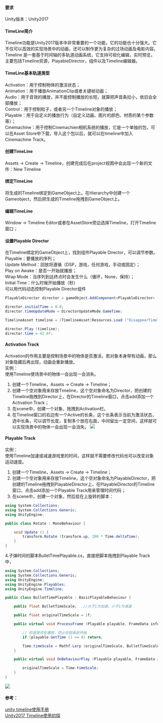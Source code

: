 #### 要求
Unity版本：Unity2017

#### TimeLine简介
Timeline功能是Unity2017版本中非常重要的一个功能，它的功能也十分强大。它不仅可以高效的实现场景中的动画，还可以制作更为复杂的过场动画及电影内容。<br>
Timeline 是一套基于时间轴的多轨道动画系统，它支持可视化编辑，实时预览，主要包括Timeline资源，PlayableDirector，组件以及Timeline编辑器。<br>

#### TimeLine基本轨道类型
Activation：用于控制物体的激活状态；<br>
Animation：用于播放AnimationClip或者关键帧动画；<br>
Audio：用于音效的播放，并不能控制播放的长短，就算把声音条拉小，依旧会全部播放；<br>
Control：用于控制粒子，或者另一个Timeline对象的播放；<br>
Playable：用于自定义的播放行为（自定义动画、图片的颜色、材质的某个参数等）；<br>
Cinemachine：用于控制Cinemachien相机系统的播放，它是一个单独的包，可以在Asset Store中下载，导入这个包以后，就可以在timeline中加入Cinemachine Track。

#### 创建TimeLine
Assets -> Create -> Timeline，创建完成后在project视图中会出现一个新的文件：New Timeline

#### 绑定TimeLine
将生成的Timeline绑定到GameObject上。在Hierarchy中创建一个Gameobject，然后把生成的Timeline拖拽到GameObject上。

#### 编辑TimeLine
Window -> Timeline Editor或者在AssetStore旁边选择Timeline，打开Timeline窗口；

#### 设置Playable Director 
在Timeline绑定的GameObject上，找到组件Playable Director，可以调节参数。<br>
Playable：要播放的序列；<br>
Update Method：回放将遵循（DSP，游戏，任何游戏，手动或固定）；<br>
Play on Awake：是否一开始就播放；<br>
Wrap Mode：当序列到达终点时会发生什么（循环，None，保持）；<br>
Initial Time：什么时候开始播放（秒）<br>
可以用代码动态控制Playable Director组件

``` C#
PlayableDirector director = gameObject.AddComponent<PlayableDirector> ();

director.initialTime = 0.0;
director.timeUpdateMode = DirectorUpdateMode.GameTime;

TimelineAsset timeline = (TimelineAsset)Resources.Load ("DisappearTimeline");

director.Play (timeline);
director.time = 42.0f;
```

#### Activation Track
Activation的作用主要是控制场景中的物体是否激活，若对象本身带有动画，那么对象隐藏后再出现，动画会重新播放。<br>
实例：<br>
使用Timeline使场景中的物体一会出现一会消失。<br>
1. 创建一个Timeline，Assets -> Create -> Timeline；<br>
2. 创建一个空对象用来存放Timeline，这个空对象命名为Director，把创建的Timeline拖拽到Director上，在Director的Timeline窗口，点击add添加一个Activation Track；<br>
3. 在scene中，创建一个对象，拖拽到Activation栏。<br>
4. 在Timeline窗口的右边有一个Active的长条，这个长条表示当前为激活状态，选中长条，可以调节长度，复制多个放在右面，中间留出一定空间，这样就可以实现场景中的物体一会出现一会消失。
![](/Users/jiangtao/Desktop/Activation.png)


#### Playable Track
实例：<br>
使用Timeline加速或减速游戏里的时间，这样就不需要修改代码也可以改变对象运动速度。<br>
1. 创建一个Timeline，Assets -> Create -> Timeline；<br>
2. 创建一个空对象用来存放Timeline，这个空对象命名为PlayableDirector，把创建的Timeline拖拽到PlayableDirector上，在PlayableDirector的Timeline窗口，点击add添加一个Playable Track用来管理时间代码；<br>
3. 在scene中，创建一个对象，然后挂在上旋转的脚本：

```C#
using System.Collections;
using System.Collections.Generic;
using UnityEngine;

public class Rotate : MonoBehaviour {

	void Update () {
		transform.Rotate (transform.up, 200 * Time.deltaTime);
	}
}
```
4.子弹时间的脚本BulletTimePlayable.cs，直接把脚本拖拽到Playable Track中，

```C#
using System.Collections;
using System.Collections.Generic;
using UnityEngine;
using UnityEngine.Playables;
using UnityEngine.Timeline;

public class BulletTimePlayable : BasicPlayableBehaviour {

	public float BulletTimeScale;	//大于1为加速，小于1为减速

	public float originalTimeScale = 1f;

	public virtual void ProcessFrame (Playable playable, FrameData info, object playerData){

		// 检查是否在播放，防止在短条前开始
		if (playable.GetTime () <= 0) return;

		Time.timeScale = Mathf.Lerp (originalTimeScale, BulletTimeScale, (float)(playable.GetTime () / playable.GetDuration ()));
	}

	public virtual void OnBehaviourPlay (Playable playable, FrameData info){

		originalTimeScale = Time.timeScale;
	}
}
```
![](/Users/jiangtao/Desktop/Playable.png)






#### 参考：
[unity timeline使用手册](http://blog.csdn.net/ilypl/article/details/78048593)<br>
[Unity2017 Timeline使用初探](http://blog.csdn.net/q568360447/article/details/75171470?locationNum=6&fps=1)














